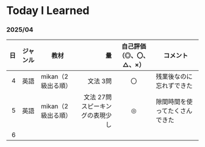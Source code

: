 # Today I Learned

### 2025/04  
| 日 | ジャンル | 教材              | 量 | 自己評価<br>（◎、〇、△、×） | コメント |
|---:|  :---:  |---                |---:|           :---:             |---      |
|  4 |   英語  | mikan（2級出る順） | 文法 3問 | 〇 | 残業後なのに忘れずできた |
|  5 |   英語  | mikan（2級出る順） | 文法 27問<br>スピーキングの表現少し       | ◎ | 隙間時間を使ってたくさんできた |
|  6 |         |                   |     |  |            |
